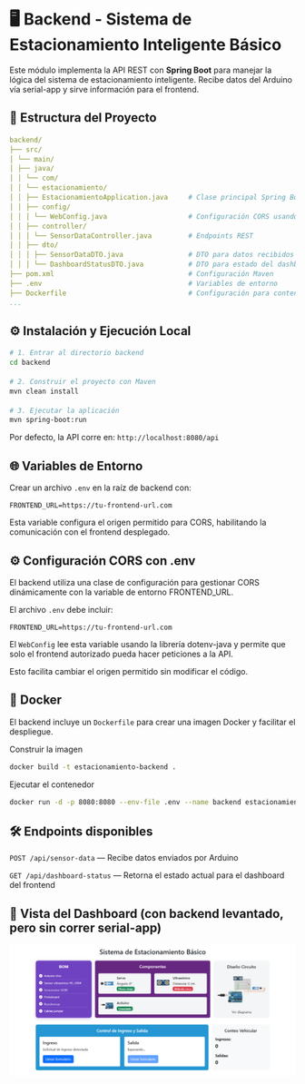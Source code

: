 # 🖥️ Backend - Sistema de Estacionamiento Inteligente Básico

Este módulo implementa la API REST con **Spring Boot** para manejar la lógica del sistema de estacionamiento inteligente. Recibe datos del Arduino vía serial-app y sirve información para el frontend.

## 🧠 Estructura del Proyecto
```yaml
backend/
├── src/
│ └── main/
│ ├── java/
│ │ └── com/
│ │ └── estacionamiento/
│ │ ├── EstacionamientoApplication.java     # Clase principal Spring Boot
│ │ ├── config/
│ │ │ └── WebConfig.java                    # Configuración CORS usando dotenv
│ │ ├── controller/
│ │ │ └── SensorDataController.java         # Endpoints REST
│ │ ├── dto/
│ │ │ ├── SensorDataDTO.java                # DTO para datos recibidos
│ │ │ └── DashboardStatusDTO.java           # DTO para estado del dashboard
├── pom.xml                                 # Configuración Maven
├── .env                                    # Variables de entorno
├── Dockerfile                              # Configuración para contenerización
...
```

## ⚙️ Instalación y Ejecución Local

```bash
# 1. Entrar al directorio backend
cd backend

# 2. Construir el proyecto con Maven
mvn clean install

# 3. Ejecutar la aplicación
mvn spring-boot:run
```
Por defecto, la API corre en: `http://localhost:8080/api`

## 🌐 Variables de Entorno
Crear un archivo `.env` en la raíz de backend con:

```properties
FRONTEND_URL=https://tu-frontend-url.com
```
Esta variable configura el origen permitido para CORS, habilitando la comunicación con el frontend desplegado.

## ⚙️ Configuración CORS con .env
El backend utiliza una clase de configuración para gestionar CORS dinámicamente con la variable de entorno FRONTEND_URL.

El archivo `.env` debe incluir:

```properties
FRONTEND_URL=https://tu-frontend-url.com
```
El `WebConfig` lee esta variable usando la librería dotenv-java y permite que solo el frontend autorizado pueda hacer peticiones a la API.

Esto facilita cambiar el origen permitido sin modificar el código.

## 🐳 Docker
El backend incluye un `Dockerfile` para crear una imagen Docker y facilitar el despliegue.

Construir la imagen
```bash
docker build -t estacionamiento-backend .
```
Ejecutar el contenedor
```bash
docker run -d -p 8080:8080 --env-file .env --name backend estacionamiento-backend
```
## 🛠️ Endpoints disponibles
`POST /api/sensor-data` — Recibe datos enviados por Arduino

`GET /api/dashboard-status` — Retorna el estado actual para el dashboard del frontend

## 📸 Vista del Dashboard (con backend levantado, pero sin correr serial-app)

![Dashboard](assets/dashboard.png)
